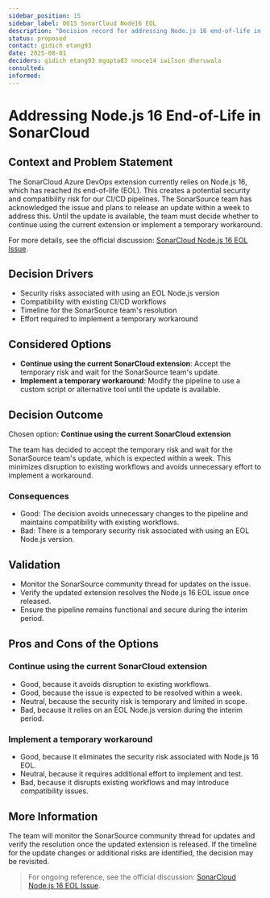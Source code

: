 ```yaml
---
sidebar_position: 15
sidebar_label: 0015 SonarCloud Node16 EOL
description: "Decision record for addressing Node.js 16 end-of-life in SonarCloud."
status: proposed
contact: gidich etang93
date: 2025-08-01
deciders: gidich etang93 mgupta83 nnoce14 iwilson dheruwala
consulted:
informed:
---
```


# Addressing Node.js 16 End-of-Life in SonarCloud

## Context and Problem Statement

The SonarCloud Azure DevOps extension currently relies on Node.js 16, which has reached its end-of-life (EOL). This creates a potential security and compatibility risk for our CI/CD pipelines. The SonarSource team has acknowledged the issue and plans to release an update within a week to address this. Until the update is available, the team must decide whether to continue using the current extension or implement a temporary workaround.

For more details, see the official discussion: [SonarCloud Node.js 16 EOL Issue](https://community.sonarsource.com/t/azure-devops-sonarcloudprepare-3-node-version-16-eol/144609/18).

## Decision Drivers

- Security risks associated with using an EOL Node.js version
- Compatibility with existing CI/CD workflows
- Timeline for the SonarSource team's resolution
- Effort required to implement a temporary workaround

## Considered Options

- **Continue using the current SonarCloud extension**: Accept the temporary risk and wait for the SonarSource team's update.
- **Implement a temporary workaround**: Modify the pipeline to use a custom script or alternative tool until the update is available.

## Decision Outcome

Chosen option: **Continue using the current SonarCloud extension**

The team has decided to accept the temporary risk and wait for the SonarSource team's update, which is expected within a week. This minimizes disruption to existing workflows and avoids unnecessary effort to implement a workaround.

### Consequences

- Good: The decision avoids unnecessary changes to the pipeline and maintains compatibility with existing workflows.
- Bad: There is a temporary security risk associated with using an EOL Node.js version.

## Validation

- Monitor the SonarSource community thread for updates on the issue.
- Verify the updated extension resolves the Node.js 16 EOL issue once released.
- Ensure the pipeline remains functional and secure during the interim period.

## Pros and Cons of the Options

### Continue using the current SonarCloud extension

- Good, because it avoids disruption to existing workflows.
- Good, because the issue is expected to be resolved within a week.
- Neutral, because the security risk is temporary and limited in scope.
- Bad, because it relies on an EOL Node.js version during the interim period.

### Implement a temporary workaround

- Good, because it eliminates the security risk associated with Node.js 16 EOL.
- Neutral, because it requires additional effort to implement and test.
- Bad, because it disrupts existing workflows and may introduce compatibility issues.

## More Information

The team will monitor the SonarSource community thread for updates and verify the resolution once the updated extension is released. If the timeline for the update changes or additional risks are identified, the decision may be revisited.

> For ongoing reference, see the official discussion: [SonarCloud Node.js 16 EOL Issue](https://community.sonarsource.com/t/azure-devops-sonarcloudprepare-3-node-version-16-eol/144609/18).
